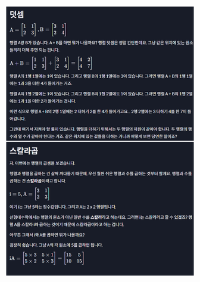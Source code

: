![Basic_Skills_Machine_Learning_007](../../images/01_Basic_Skills_Machine_Learning/007.jpg)
![Basic_Skills_Machine_Learning_008](../../images/01_Basic_Skills_Machine_Learning/008.jpg)